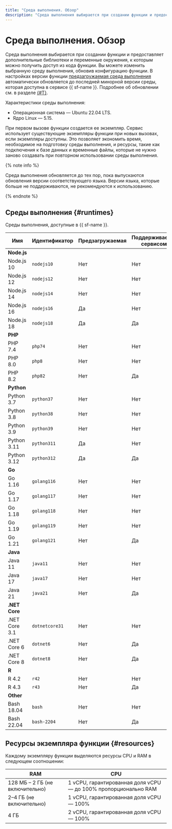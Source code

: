 ```yaml
---
title: "Среда выполнения. Обзор"
description: "Среда выполнения выбирается при создании функции и предоставляет дополнительные библиотеки и переменные окружения, к которым можно получить доступ из кода функции. Вы можете изменить выбранную среду выполнения, обновив конфигурацию функции."
---
```


# Среда выполнения. Обзор

Среда выполнения выбирается при создании функции и предоставляет дополнительные библиотеки и переменные окружения, к которым можно получить доступ из кода функции. Вы можете изменить выбранную среду выполнения, обновив конфигурацию функции. В настройках версии функции [предзагружаемая среда выполнения](./preload-runtime.md) автоматически обновляется до последней минорной версии среды, которая доступна в сервисе {{ sf-name }}. Подробнее об обновлении см. в разделе [{#T}](preload-runtime.md#update).

Характеристики среды выполнения:

- Операционная система — Ubuntu 22.04 LTS.
- Ядро Linux — 5.15.

При первом вызове функции создается ее экземпляр. Сервис использует существующие экземпляры функции при новых вызовах, если экземпляры доступны. Это позволяет экономить время, необходимое на подготовку среды выполнения, и ресурсы, такие как подключения к базе данных и временные файлы, которые не нужно заново создавать при повторном использовании среды выполнения.

{% note info %}

Среда выполнения обновляется до тех пор, пока выпускаются обновления версии соответствующего языка. Версии языка, которые больше не поддерживаются, не рекомендуются к использованию.

{% endnote %}

## Среды выполнения {#runtimes}

Среды выполнения, доступные в {{ sf-name }}.

| Имя | Идентификатор | Предзагружаемая | Поддерживается сервисом |
| ---- | ---- | ---- | ---- |
| **Node.js** |  |  |
| Node.js 10 | `nodejs10` | Нет | Нет |
| Node.js 12 | `nodejs12` | Нет | Нет |
| Node.js 14 | `nodejs14` | Нет | Нет |
| Node.js 16 | `nodejs16` | Да | Нет |
| Node.js 18 | `nodejs18` | Да | Да |
| **PHP** |  |  |
| PHP 7.4 | `php74` | Нет | Нет |
| PHP 8.0 | `php8`  | Нет | Нет |
| PHP 8.2 | `php82`  | Нет | Да |
| **Python** |  |  |
| Python 3.7 | `python37` | Нет | Нет |
| Python 3.8 | `python38` | Нет | Нет |
| Python 3.9 | `python39` | Нет | Нет |
| Python 3.11 | `python311` | Да | Нет |
| Python 3.12 | `python312` | Да | Да |
| **Go** |  |  |
| Go 1.16 | `golang116` | Нет | Нет |
| Go 1.17 | `golang117` | Нет | Нет |
| Go 1.18 | `golang118` | Нет | Нет |
| Go 1.19 | `golang119` | Нет | Нет |
| Go 1.21 | `golang121` | Нет | Да |
| **Java** |  |  |
| Java 11 | `java11` | Нет | Нет |
| Java 17 | `java17` | Нет | Нет |
| Java 21 | `java21` | Нет | Да |
| **.NET Core** |  |  |
| .NET Core 3.1 | `dotnetcore31` | Нет | Нет |
| .NET Core 6 | `dotnet6` | Нет | Да |
| .NET Core 8 | `dotnet8` | Нет | Да |
| **R** |  |  |
| R 4.2 | `r42` | Нет | Нет |
| R 4.3 | `r43` | Нет | Да |
| **Other** |  |  |
| Bash 18.04 | `bash` | Нет | Нет |
| Bash 22.04 | `bash-2204` | Нет | Да |

## Ресурсы экземпляра функции {#resources}

Каждому экземпляру функции выделяются ресурсы CPU и RAM в следующем соотношении:

RAM | CPU
--- | ---
128 МБ – 2 ГБ (не включительно) | 1 vCPU, гарантированная доля vCPU — до 100% пропорционально RAM
2–4 ГБ (не включительно) | 1 vCPU, гарантированная доля vCPU — 100%
4 ГБ | 2 vCPU, гарантированная доля vCPU — 100%
